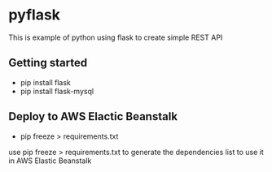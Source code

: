 # pyflask
This is example of python using flask to create simple REST API

## Getting started

* pip install flask
* pip install flask-mysql

## Deploy to AWS Elactic Beanstalk
* pip freeze > requirements.txt

use pip freeze > requirements.txt to generate the dependencies list to use it in AWS Elastic Beanstalk
